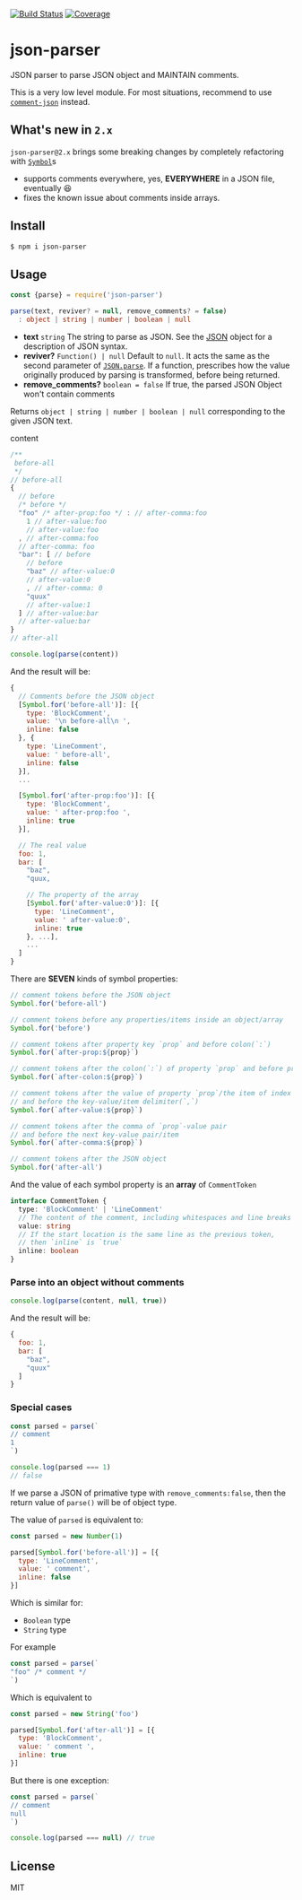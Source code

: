 [![Build Status](https://travis-ci.org/kaelzhang/node-json-parser.svg?branch=master)](https://travis-ci.org/kaelzhang/node-json-parser)
[![Coverage](https://codecov.io/gh/kaelzhang/node-json-parser/branch/master/graph/badge.svg)](https://codecov.io/gh/kaelzhang/node-json-parser)

# json-parser

JSON parser to parse JSON object and MAINTAIN comments.

This is a very low level module. For most situations, recommend to use [`comment-json`](https://www.npmjs.org/package/comment-json) instead.

## What's new in `2.x`

`json-parser@2.x` brings some breaking changes by completely refactoring with [`Symbol`](https://developer.mozilla.org/en-US/docs/Web/JavaScript/Reference/Global_Objects/Symbol)s

- supports comments everywhere, yes, **EVERYWHERE** in a JSON file, eventually 😆
- fixes the known issue about comments inside arrays.

## Install

```sh
$ npm i json-parser
```

## Usage

```js
const {parse} = require('json-parser')
```

```ts
parse(text, reviver? = null, remove_comments? = false)
  : object | string | number | boolean | null
```

- **text** `string` The string to parse as JSON. See the [JSON](http://json.org/) object for a description of JSON syntax.
- **reviver?** `Function() | null` Default to `null`. It acts the same as the second parameter of [`JSON.parse`](https://developer.mozilla.org/en-US/docs/Web/JavaScript/Reference/Global_Objects/JSON/parse). If a function, prescribes how the value originally produced by parsing is transformed, before being returned.
- **remove_comments?** `boolean = false` If true, the parsed JSON Object won't contain comments

Returns `object | string | number | boolean | null` corresponding to the given JSON text.

content

```js
/**
 before-all
 */
// before-all
{
  // before
  /* before */
  "foo" /* after-prop:foo */ : // after-comma:foo
    1 // after-value:foo
    // after-value:foo
  , // after-comma:foo
  // after-comma: foo
  "bar": [ // before
    // before
    "baz" // after-value:0
    // after-value:0
    , // after-comma: 0
    "quux"
    // after-value:1
  ] // after-value:bar
  // after-value:bar
}
// after-all
```

```js
console.log(parse(content))
```

And the result will be:

```js
{
  // Comments before the JSON object
  [Symbol.for('before-all')]: [{
    type: 'BlockComment',
    value: '\n before-all\n ',
    inline: false
  }, {
    type: 'LineComment',
    value: ' before-all',
    inline: false
  }],
  ...

  [Symbol.for('after-prop:foo')]: [{
    type: 'BlockComment',
    value: ' after-prop:foo ',
    inline: true
  }],

  // The real value
  foo: 1,
  bar: [
    "baz",
    "quux,

    // The property of the array
    [Symbol.for('after-value:0')]: [{
      type: 'LineComment',
      value: ' after-value:0',
      inline: true
    }, ...],
    ...
  ]
}
```

There are **SEVEN** kinds of symbol properties:

```js
// comment tokens before the JSON object
Symbol.for('before-all')

// comment tokens before any properties/items inside an object/array
Symbol.for('before')

// comment tokens after property key `prop` and before colon(`:`)
Symbol.for(`after-prop:${prop}`)

// comment tokens after the colon(`:`) of property `prop` and before property value
Symbol.for(`after-colon:${prop}`)

// comment tokens after the value of property `prop`/the item of index `prop`
// and before the key-value/item delimiter(`,`)
Symbol.for(`after-value:${prop}`)

// comment tokens after the comma of `prop`-value pair
// and before the next key-value pair/item
Symbol.for(`after-comma:${prop}`)

// comment tokens after the JSON object
Symbol.for('after-all')
```

And the value of each symbol property is an **array** of `CommentToken`

```ts
interface CommentToken {
  type: 'BlockComment' | 'LineComment'
  // The content of the comment, including whitespaces and line breaks
  value: string
  // If the start location is the same line as the previous token,
  // then `inline` is `true`
  inline: boolean
}
```

### Parse into an object without comments

```js
console.log(parse(content, null, true))
```

And the result will be:

```js
{
  foo: 1,
  bar: [
    "baz",
    "quux"
  ]
}
```

### Special cases

```js
const parsed = parse(`
// comment
1
`)

console.log(parsed === 1)
// false
```

If we parse a JSON of primative type with `remove_comments:false`, then the return value of `parse()` will be of object type.

The value of `parsed` is equivalent to:

```js
const parsed = new Number(1)

parsed[Symbol.for('before-all')] = [{
  type: 'LineComment',
  value: ' comment',
  inline: false
}]
```

Which is similar for:

- `Boolean` type
- `String` type

For example

```js
const parsed = parse(`
"foo" /* comment */
`)
```

Which is equivalent to

```js
const parsed = new String('foo')

parsed[Symbol.for('after-all')] = [{
  type: 'BlockComment',
  value: ' comment ',
  inline: true
}]
```

But there is one exception:

```js
const parsed = parse(`
// comment
null
`)

console.log(parsed === null) // true
```

## License

MIT
